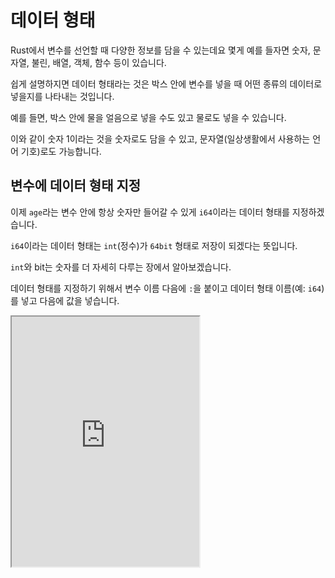 # 데이터 형태

Rust에서 변수를 선언할 때 다양한 정보를 담을 수 있는데요 몇게 예를 들자면 숫자, 문자열, 불린, 배열, 객체, 함수 등이 있습니다.

쉽게 설명하지면 데이터 형태라는 것은 박스 안에 변수를 넣을 때 어떤 종류의 데이터로 넣을지를 나타내는 것입니다.

예를 들면, 박스 안에 물을 얼음으로 넣을 수도 있고 물로도 넣을 수 있습니다.

이와 같이 숫자 1이라는 것을 숫자로도 담을 수 있고, 문자열(일상생활에서 사용하는 언어 기호)로도 가능합니다.

## 변수에 데이터 형태 지정

이제 `age`라는 변수 안에 항상 숫자만 들어갈 수 있게 `i64`이라는 데이터 형태를 지정하겠습니다.

`i64`이라는 데이터 형태는 `int`(정수)가 `64bit` 형태로 저장이 되겠다는 뜻입니다.

`int`와 bit는 숫자를 더 자세히 다루는 장에서 알아보겠습니다.

데이터 형태를 지정하기 위해서 변수 이름 다음에 `:`을 붙이고 데이터 형태 이름(예: `i64`)를 넣고 다음에 값을 넣습니다.

<iframe
  loading="lazy"
  title="Rust Playground"
  src="https://play.rust-lang.org/?version=stable&mode=debug&edition=2021&code=fn%20main()%20%7B%0D%0A%20%20%20%20let%20age%3A%20i64%20%3D%2013%3B%0D%0A%20%20%20%20%0D%0A%20%20%20%20println!(%22%EB%82%98%EC%9D%B4%3A%20%7Bage%7D%22)%3B%0D%0A%20%20%20%20%0D%0A%20%20%20%20%2F%2F%EB%B0%91%20%EC%BD%94%EB%93%9C%EC%97%90%EC%84%9C%20%EC%97%90%EB%9F%AC%EA%B0%80%20%EC%83%9D%EA%B9%81%EB%8B%88%EB%8B%A4.%0D%0A%20%20%20%20%2F%2F%3C--%20(%EC%A7%80%EA%B8%88%20%27%2F%2F%27%EA%B0%80%20%EB%B6%99%EC%96%B4%20%EC%9E%88%EC%96%B4%EC%84%9C%20%EC%A3%BC%EC%84%9D%EC%9E%85%EB%8B%88%EB%8B%A4.%20%27%2F%2F%27%EC%99%80%20%EC%9D%B4%20%EA%B8%80%EC%9D%84%20%EC%A0%9C%EA%B1%B0%ED%95%98%EA%B3%A0%20%EC%8B%A4%ED%96%89%ED%95%B4%20%EB%B3%B4%EC%84%B8%EC%9A%94.)%20age%20%3D%20%22%EC%97%90%EB%9F%AC%EA%B0%80%20%EC%83%9D%EA%B9%81%EB%8B%88%EB%8B%A4.%20%EB%94%B0%EC%9B%80%ED%91%9C%EB%A1%9C%20%EB%91%98%EB%9F%AC%20%EC%8C%93%EC%9D%B8%20%EA%B2%83%EC%9D%80%20%27%EB%AC%B8%EC%9E%90%EC%97%B4%27%EC%9D%B4%EB%9D%BC%EA%B3%A0%20%EC%9D%BC%EC%83%81%EC%83%9D%ED%99%9C%EC%97%90%20%EC%82%AC%EC%9A%A9%ED%95%98%EB%8A%94%20%EB%AA%A8%EB%93%A0%20%EB%AC%B8%EC%9E%90%20%EA%B8%B0%ED%98%B8%EB%93%A4%EC%9D%84%20%EB%9C%BB%ED%95%A9%EB%8B%88%EB%8B%A4.%20%EC%9D%B4%EB%8A%94%20i64%EA%B0%80%20%EC%95%84%EB%8B%88%EB%AF%80%EB%A1%9C%20%EC%97%90%EB%9F%AC%EA%B0%80%20%EC%83%9D%EA%B9%81%EB%8B%88%EB%8B%A4!%22%3B%0D%0A%20%20%20%20%2F%2F%EC%9C%84%20%EC%BD%94%EB%93%9C%EC%97%90%EC%84%9C%20%EC%97%90%EB%9F%AC%EA%B0%80%20%EC%83%9D%EA%B9%81%EB%8B%88%EB%8B%A4.%0D%0A%7D"
  height="400"
/>

## 데이터 형태 종류 예시

### 스칼라 (한 값만 가지고 있음)

정수, 소수, 허수 등

문자열, 불리언, 문자

### 컴파운드 (여러 값)

정렬, 튜플, 벡터, 스택 등
